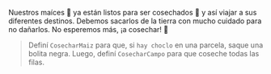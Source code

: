 <gs-attire attire-url="https://raw.githubusercontent.com/MumukiProject/mumuki-guia-gobstones-productividad-secundaria/master/assets/attires/config_1582294353749.json"></gs-attire>

Nuestros maíces :corn: ya están listos para ser cosechados :tractor: y así viajar a sus diferentes destinos. Debemos sacarlos de la tierra con mucho cuidado para no dañarlos. No esperemos más, ¡a cosechar! :raised_hands:

> Definí `CosecharMaiz` para que, si `hay choclo` en una parcela, saque una bolita negra. Luego, definí `CosecharCampo` para que coseche todas las filas. 
